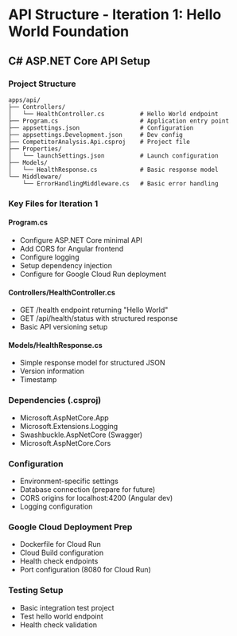 # API Structure - Iteration 1: Hello World Foundation

## C# ASP.NET Core API Setup

### Project Structure
```
apps/api/
├── Controllers/
│   └── HealthController.cs          # Hello World endpoint
├── Program.cs                       # Application entry point
├── appsettings.json                 # Configuration
├── appsettings.Development.json     # Dev config
├── CompetitorAnalysis.Api.csproj    # Project file
├── Properties/
│   └── launchSettings.json          # Launch configuration
├── Models/
│   └── HealthResponse.cs            # Basic response model
└── Middleware/
    └── ErrorHandlingMiddleware.cs   # Basic error handling
```

### Key Files for Iteration 1

#### Program.cs
- Configure ASP.NET Core minimal API
- Add CORS for Angular frontend
- Configure logging
- Setup dependency injection
- Configure for Google Cloud Run deployment

#### Controllers/HealthController.cs
- GET /health endpoint returning "Hello World"
- GET /api/health/status with structured response
- Basic API versioning setup

#### Models/HealthResponse.cs
- Simple response model for structured JSON
- Version information
- Timestamp

### Dependencies (.csproj)
- Microsoft.AspNetCore.App
- Microsoft.Extensions.Logging
- Swashbuckle.AspNetCore (Swagger)
- Microsoft.AspNetCore.Cors

### Configuration
- Environment-specific settings
- Database connection (prepare for future)
- CORS origins for localhost:4200 (Angular dev)
- Logging configuration

### Google Cloud Deployment Prep
- Dockerfile for Cloud Run
- Cloud Build configuration
- Health check endpoints
- Port configuration (8080 for Cloud Run)

### Testing Setup
- Basic integration test project
- Test hello world endpoint
- Health check validation